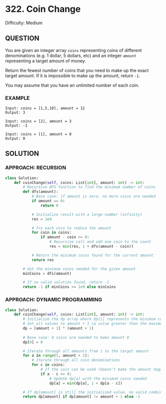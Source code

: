 # 322. Coin Change
Difficulty: Medium

## QUESTION

You are given an integer array `coins` representing coins of different denominations (e.g. 1 dollar, 5 dollars, etc) and an integer `amount` representing a target amount of money.

Return the fewest number of coins that you need to make up the exact target amount. If it is impossible to make up the amount, return `-1`.

You may assume that you have an unlimited number of each coin.

### EXAMPLE

```
Input: coins = [1,5,10], amount = 12
Output: 3
```

```
Input: coins = [2], amount = 3
Output: -1
```

```
Input: coins = [1], amount = 0
Output: 0
```

## SOLUTION


### APPROACH: RECURSION

```python
class Solution:
    def coinChange(self, coins: List[int], amount: int) -> int:
        # Recursive DFS function to find the minimum number of coins
        def dfs(amount):
            # Base case: if amount is zero, no more coins are needed
            if amount == 0:
                return 0

            # Initialize result with a large number (infinity)
            res = 1e9

            # Try each coin to reduce the amount
            for coin in coins:
                if amount - coin >= 0:
                    # Recursive call and add one coin to the count
                    res = min(res, 1 + dfs(amount - coin))

            # Return the minimum coins found for the current amount
            return res

        # Get the minimum coins needed for the given amount
        minCoins = dfs(amount)

        # If no valid solution found, return -1
        return -1 if minCoins >= 1e9 else minCoins
```

### APPROACH: DYNAMIC PROGRAMMING

```python
class Solution:
    def coinChange(self, coins: List[int], amount: int) -> int:
        # Initialize the dp array where dp[i] represents the minimum coins needed for amount i
        # Set all values to amount + 1 (a value greater than the maximum possible coins needed)
        dp = [amount + 1] * (amount + 1)
        
        # Base case: 0 coins are needed to make amount 0
        dp[0] = 0

        # Iterate through all amounts from 1 to the target amount
        for a in range(1, amount + 1):
            # Iterate through all coin denominations
            for c in coins:
                # If the coin can be used (doesn't make the amount negative)
                if a - c >= 0:
                    # Update dp[a] with the minimum coins needed
                    dp[a] = min(dp[a], 1 + dp[a - c])

        # If dp[amount] is still the initialized value, no valid combination exists
        return dp[amount] if dp[amount] != amount + 1 else -1
```
